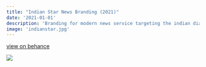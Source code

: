```yaml
---
title: "Indian Star News Branding (2021)"
date: '2021-01-01'
description: 'Branding for modern news service targeting the indian diaspora'
image: 'indianstar.jpg'
---
```


[view on behance](https://www.behance.net/gallery/125970871/Indian-Star-News-Brand)

![](indianstar.jpg)